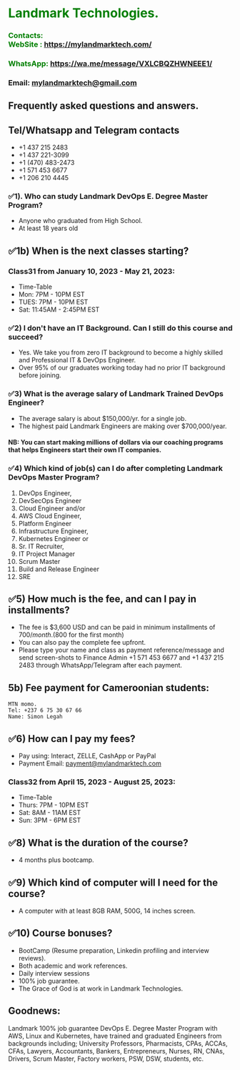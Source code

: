 #  **<span style="color:green">Landmark Technologies.</span>**
### **<span style="color:green">Contacts:  <br> WebSite : <https://mylandmarktech.com/></span>**
### **<span style="color:green">WhatsApp: <https://wa.me/message/VXLCBQZHWNEEE1/></span>**
### **Email: mylandmarktech@gmail.com**
## Frequently asked questions and answers.
## Tel/Whatsapp and Telegram contacts
+ +1 437 215 2483
+ +1 437 221-3099   
+ +1 (470) 483-2473  
+ +1 571 453 6677
+ +1 206 210 4445

### ✅1). Who can study Landmark DevOps E. Degree Master Program?
+ Anyone who graduated from High School.
+ At least 18 years old


## ✅1b)	When is the next classes starting?  
### Class31 from January 10, 2023 - May 21, 2023:
+ Time-Table
+ Mon: 7PM - 10PM EST
+ TUES: 7PM - 10PM EST
+ Sat: 11:45AM - 2:45PM  EST 

### ✅2)	I don't have an IT Background. Can I still do this course and succeed? 
+ Yes. We take you from zero IT background to become a highly skilled and Professional IT & DevOps Engineer.
+ Over 95% of our graduates working today had no prior IT background before joining.

### ✅3)	What is the average salary of Landmark Trained DevOps Engineer? 
+ The average salary is about $150,000/yr. for a single job.
+ The highest paid Landmark Engineers are making over $700,000/year. 
#### NB: You can start making millions of dollars via our coaching programs that helps Engineers start their own IT companies.

### ✅4)	Which kind of job(s) can I do after completing Landmark DevOps Master Program?

 1. DevOps Engineer,
 2. DevSecOps Engineer
 3. Cloud Engineer and/or 
 4. AWS Cloud Engineer,
 4. Platform Engineer 
 5. Infrastructure Engineer,
 6. Kubernetes Engineer or 
 7. Sr. IT Recruiter,
 8. IT Project Manager  
 9. Scrum Master
 10. Build and Release Engineer
 11. SRE
 
 ## ✅5)	How much is the fee, and can I pay in installments?
+ The fee is $3,600 USD and can be paid in minimum installments of $700/month.($800 for the first month)
+ You can also pay the complete fee upfront.
+ Please type your name and class as payment reference/message and send screen-shots to Finance Admin +1 571 453 6677 and +1 437 215 2483 through WhatsApp/Telegram after each payment.

## 5b) Fee payment for Cameroonian students:
    MTN momo. 
    Tel: +237 6 75 30 67 66
    Name: Simon Legah

## ✅6)	How can I pay my fees?
+ Pay using: Interact, ZELLE, CashApp or PayPal
+ Payment Email: payment@mylandmarktech.com   
 
### Class32 from April 15, 2023 - August 25, 2023:
+ Time-Table
+ Thurs: 7PM - 10PM EST
+ Sat:   8AM - 11AM EST
+ Sun:   3PM -  6PM EST  
## ✅8)	What is the duration of the course?  
+ 4 months plus bootcamp.

## ✅9)	Which kind of computer will I need for the course?
+ A computer with at least 8GB RAM, 500G, 14 inches screen.

## ✅10) Course bonuses?
+ BootCamp (Resume preparation, Linkedin profiling and interview reviews).
+ Both academic and work references.
+ Daily interview sessions
+ 100% job guarantee.
+ The Grace of God is at work in Landmark Technologies.

## Goodnews:
Landmark 100% job guarantee DevOps E. Degree Master Program with AWS, Linux and Kubernetes, have trained and graduated Engineers from backgrounds including; University Professors,  Pharmacists, CPAs, ACCAs, CFAs, Lawyers, Accountants, Bankers, Entrepreneurs, Nurses, RN, CNAs, Drivers, Scrum Master, Factory workers, PSW, DSW, students, etc.
